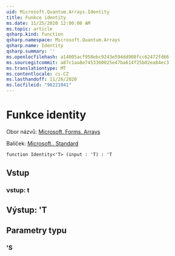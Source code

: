 ```yaml
---
uid: Microsoft.Quantum.Arrays.Identity
title: Funkce identity
ms.date: 11/25/2020 12:00:00 AM
ms.topic: article
qsharp.kind: function
qsharp.namespace: Microsoft.Quantum.Arrays
qsharp.name: Identity
qsharp.summary: ''
ms.openlocfilehash: a14005acf958ebc9243e594dd908fcc62472fd66
ms.sourcegitcommit: a87c1aa8e7453360025e47ba614f25b02ea84ec3
ms.translationtype: MT
ms.contentlocale: cs-CZ
ms.lasthandoff: 11/26/2020
ms.locfileid: "96221041"
---
```

# <a name="identity-function"></a>Funkce identity

Obor názvů: [Microsoft. Forms. Arrays](xref:Microsoft.Quantum.Arrays)

Balíček: [Microsoft.. Standard](https://nuget.org/packages/Microsoft.Quantum.Standard)




```qsharp
function Identity<'T> (input : 'T) : 'T
```


## <a name="input"></a>Vstup

### <a name="input--t"></a>vstup: t





## <a name="output--t"></a>Výstup: 'T



## <a name="type-parameters"></a>Parametry typu

### <a name="t"></a>'S

